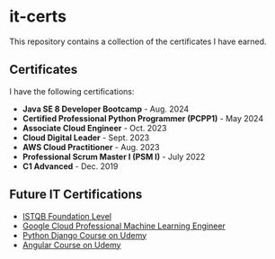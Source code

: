 # it-certs

This repository contains a collection of the certificates I have earned.

## Certificates

I have the following certifications:

- **Java SE 8 Developer Bootcamp** - Aug. 2024
- **Certified Professional Python Programmer (PCPP1)** - May 2024
- **Associate Cloud Engineer** - Oct. 2023
- **Cloud Digital Leader** - Sept. 2023
- **AWS Cloud Practitioner** - Aug. 2023
- **Professional Scrum Master I (PSM I)** - July 2022
- **C1 Advanced** - Dec. 2019

## Future IT Certifications

- [ISTQB Foundation Level](https://atsqa.org/)
- [Google Cloud Professional Machine Learning Engineer](https://cloud.google.com/learn/certification/machine-learning-engineer?hl=de)
- [Python Django Course on Udemy](https://www.udemy.com/course/python-django-the-practical-guide)
- [Angular Course on Udemy](https://www.udemy.com/course/complete-angular-14-course-learn-frontend-development)
